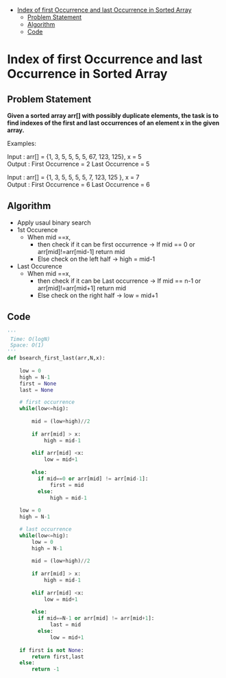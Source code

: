 - [Index of first Occurrence and last Occurrence in Sorted Array](#index-of-first-occurrence-and-last-occurrence-in-sorted-array)
  - [Problem Statement](#problem-statement)
  - [Algorithm](#algorithm)
  - [Code](#code)

# Index of first Occurrence and last Occurrence in Sorted Array

## Problem Statement 
**Given a sorted array arr[] with possibly duplicate elements, the task is to find indexes of the first and last occurrences of an element x in the given array.**

Examples: 

Input : arr[] = {1, 3, 5, 5, 5, 5, 67, 123, 125}, x = 5  
Output : First Occurrence = 2
         Last Occurrence = 5

Input : arr[] = {1, 3, 5, 5, 5, 5, 7, 123, 125 }, x = 7  
Output : First Occurrence = 6
              Last Occurrence = 6

## Algorithm
- Apply usaul binary search   
- 1st Occurence
  - When mid ==x, 
    - then check if it can be first occurrence -> If mid == 0 or arr[mid]!=arr[mid-1] return mid
    - Else check on the left half -> high = mid-1
- Last Occurence
  - When mid ==x, 
    - then check if it can be Last occurrence -> If mid == n-1 or arr[mid]!=arr[mid+1] return mid
    - Else check on the right half -> low = mid+1
  
## Code



```python
'''
 Time: O(logN)
 Space: O(1)
'''
def bsearch_first_last(arr,N,x):
    
    low = 0
    high = N-1
    first = None
    last = None

    # first occurrence
    while(low<=hig):
        
        mid = (low+high)//2
        
        if arr[mid] > x:
            high = mid-1
            
        elif arr[mid] <x:
            low = mid+1 
            
        else:
          if mid==0 or arr[mid] != arr[mid-1]:
              first = mid
          else:
              high = mid-1
              
    low = 0
    high = N-1

    # last occurrence
    while(low<=hig):
        low = 0
        high = N-1
        
        mid = (low+high)//2
        
        if arr[mid] > x:
            high = mid-1
            
        elif arr[mid] <x:
            low = mid+1 
            
        else:
          if mid==N-1 or arr[mid] != arr[mid+1]:
              last = mid
          else:
              low = mid+1
              
    if first is not None:
        return first,last
    else:
        return -1
        
            
```